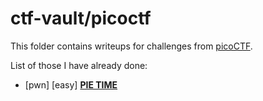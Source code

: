 # ctf-vault/picoctf

This folder contains writeups for challenges from [picoCTF](https://picoctf.org/).

List of those I have already done:
- [pwn] [easy] [**PIE TIME**](pwn_easy_pietime/writeup.md)
